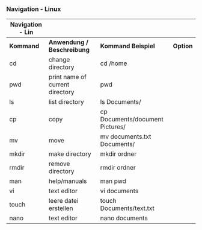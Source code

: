 ### Navigation - Linux

| **Navigation - Lin** |                                 |                                 |        |
|--------------------- |---------------------------------|---------------------------------|--------|
| **Kommand**          | **Anwendung /   Beschreibung**  | **Kommand Beispiel**            | **Option** |
| cd                   | change directory                | cd /home                        |        |
| pwd                  | print name of current directory | pwd                             |        |
| ls                   | list directory                  | ls Documents/                   |        |
| cp                   | copy                            | cp Documents/document Pictures/ |        |
| mv                   | move                            | mv documents.txt Documents/     |        |
| mkdir                | make directory                  | mkdir ordner                    |        |
| rmdir                | remove directory                | rmdir ordner                    |        |
| man                  | help/manuals                    | man pwd                         |        |
| vi                   | text editor                     | vi documents                    |        |
| touch                | leere datei erstellen           | touch Documents/text.txt        |        |
| nano                 | text editor                     | nano documents                  |        |

